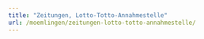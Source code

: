 ```yaml
---
title: "Zeitungen, Lotto-Totto-Annahmestelle"
url: /moemlingen/zeitungen-lotto-totto-annahmestelle/
---
```

